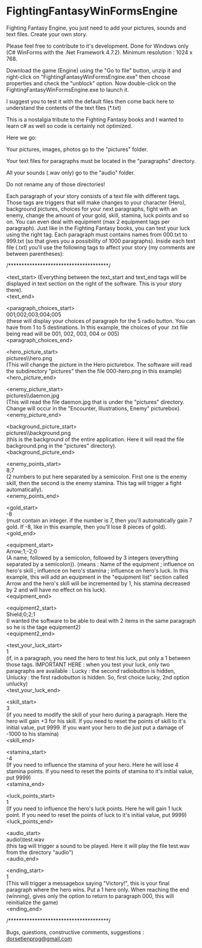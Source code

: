 # FightingFantasyWinFormsEngine
Fighting Fantasy Engine, you just need to add your pictures, sounds and text files.  Create your own story.

Please feel free to contribute to it's development.  Done for Windows only (C# WinForms with the .Net Framework 4.7.2).  Minimum resolution : 1024 x 768.

Download the game (Engine) using the "Go to file" button, unzip it and right-click on "FightingFantasyWinFormsEngine.exe" then choose properties and check the "unblock" option.  Now double-click on the FightingFantasyWinFormsEngine.exe to launch it.

I suggest you to test it with the default files then come back here to understand the contents of the text files (*.txt)

This is a nostalgia tribute to the Fighting Fantasy books and I wanted to learn c# as well so code is certainly not optimized.  

Here we go:

Your pictures, images, photos go to the "pictures" folder.  

Your text files for paragraphs must be located in the "paragraphs" directory.  

All your sounds (.wav only) go to the "audio" folder.  

Do not rename any of those directories!

Each paragraph of your story consists of a text file with different tags.  Those tags are triggers that will make changes to your character (Hero), background pictures, choices for your next paragraphs, fight with an enemy, change the amount of your gold, skill, stamina, luck points and so on.  You can even deal with equipment (max 2 equipment tags per paragraph).  Just like in the Fighting Fantasy books, you can test your luck using the right tag.  Each paragraph must contains names from 000.txt to 999.txt (so that gives you a possibility of 1000 paragraphs).  Inside each text file (.txt) you'll use the following tags to affect your story (my comments are between parentheses):

/**************************************/

<text_start>
(Everything between the text_start and text_end tags will be displayed in text section on the right of the software. This is your story there).<br>
<text_end><br>

<paragraph_choices_start><br>
001;002;003;004;005<br>
(these will display your choices of paragraph for the 5 radio button.  You can have from 1 to 5 destinations.  In this example, the choices of your .txt file being read will be 001, 002, 003, 004 or 005)<br>
<paragraph_choices_end><br>

<hero_picture_start><br>
pictures\\\hero.png<br>
(This will change the picture in the Hero picturebox. The software will read the subdirectory "pictures" then the file 000-hero.png in this example)<br>
<hero_picture_end><br>

<enemy_picture_start><br>
pictures\\\daemon.jpg<br>
(This will read the file daemon.jpg that is under the "pictures" directory.  Change will occur in the "Encounter, Illustrations, Enemy" picturebox).<br>
<enemy_picture_end><br>

<background_picture_start><br>
pictures\\\background.png<br>
(this is the background of the entire application.  Here it will read the file background.png in the "pictures" directory).<br>
<background_picture_end><br>

<enemy_points_start><br>
8;7<br>
(2 numbers to put here separated by a semicolon.  First one is the enemy skill, then the second is the enemy stamina.  This tag will trigger a fight automatically).<br>
<enemy_points_end><br>

<gold_start><br>
-8<br>
(must contain an integer.  if the number is 7, then you'll automatically gain 7 gold.  If -8, like in this example, then you'll lose 8 pieces of gold).<br>
<gold_end><br>

<equipment_start><br>
Arrow;1;-2;0 <br>
(A name, followed by a semicolon, followed by 3 integers (everything separated by a semicolon)).  (means : Name of the equipment ; influence on hero's skill ; influence on hero's stamina ; influence on hero's luck. In this example, this will add an equipment in the "equipment list" section called Arrow and the hero's skill will be incremented by 1, his stamina decreased by 2 and will have no effect on his luck).<br>
<equipment_end><br>

<equipment2_start><br>
Shield;0;2;1<br>
(I wanted the software to be able to deal with 2 items in the same paragraph so he is the tage equipment2)<br>
<equipment2_end><br>

<test_your_luck_start><br>
1<br>
(if, in a paragraph, you need the hero to test his luck, put only a 1 between those tags. IMPORTANT HERE : when you test your luck, only two paragraphs are available : Lucky : the second radiobutton is hidden, Unlucky : the first radiobutton is hidden. So, first choice lucky, 2nd option unlucky)<br>
<test_your_luck_end><br>

<skill_start><br>
3<br>
(if you need to modify the skill of your hero during a paragraph.  Here the hero will gain +3 for his skill. If you need to reset the points of skill to it's initial value, put 9999.  If you want your hero to die just put a damage of -1000 to his stamina)<br>
<skill_end><br>

<stamina_start><br>
-4<br>
(If you need to influence the stamina of your hero.  Here he will lose 4 stamina points. If you need to reset the points of stamina to it's initial value, put 9999)<br>
<stamina_end><br>

<luck_points_start><br>
1<br>
(If you need to influence the hero's luck points.  Here he will gain 1 luck point.  If you need to reset the points of luck to it's initial value, put 9999)<br>
<luck_points_end><br>

<audio_start><br>
audio\\\test.wav<br>
(this tag will trigger a sound to be played.  Here it will play the file test.wav from the directory "audio")<br>
<audio_end><br>

<ending_start><br>
1<br>
(This will trigger a messagebox saying "Victory!", this is your final paragraph where the hero wins.  Put a 1 here only.  When reaching the end (winning), gives only the option to return to paragraph 000, this will reinitialize the game)<br>
<ending_end><br>

/**************************************/

Bugs, questions, constructive comments, suggestions : dorsetienprog@gmail.com

